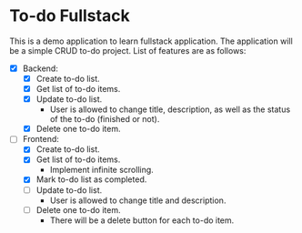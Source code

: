 # To-do Fullstack

This is a demo application to learn fullstack application. The application will be a simple CRUD to-do project. List of features are as follows:

- [x] Backend:
    - [x] Create to-do list.
    - [x] Get list of to-do items.
    - [x] Update to-do list.
        - User is allowed to change title, description, as well as the status of the to-do (finished or not).
    - [x] Delete one to-do item.

- [ ] Frontend:
    - [x] Create to-do list.
    - [x] Get list of to-do items.
        - Implement infinite scrolling.
    - [x] Mark to-do list as completed.
    - [ ] Update to-do list.
        - User is allowed to change title and description.
    - [ ] Delete one to-do item.
        - There will be a delete button for each to-do item.
